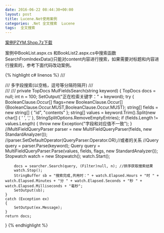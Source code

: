 ```yaml
---
date: 2016-06-22 08:44:30+00:00
layout: post
title: Lucene.Net使用案例
categories: .Net 全文搜索  Lucene
tags:  全文搜索
---
```


[案例PZYM.Shop.7z下载](/assets/media/image/media/image/PZYM.Shop.7z)

案例中BookList.aspx.cs 和BookList2.aspx.cs中搜索函数SearchFromIndexData()只能对content内容进行搜索，如果需要对标题和内容进行搜索的，参考下面代码改动案例。

{% highlight c# linenos %}
/// <summary>
/// 多字段搜索(以空格，逗号等分隔符隔开)
/// </summary>
/// <param name="keyword"></param>
/// <returns></returns>
private TopDocs MulFieldsSearch(string keyword)
{
    TopDocs docs = null;
    int n = 100;
    SetOutput("正在检索关键字：" + keyword);
    try
    {
        BooleanClause.Occur[] flags=new BooleanClause.Occur[]{BooleanClause.Occur.MUST,BooleanClause.Occur.MUST};
        string[] fields = new string[] { "id", "contents" };
        string[] values = keyword.Trim().Split(new char[] { ' ', ',' }, StringSplitOptions.RemoveEmptyEntries);
        if (fields.Length != values.Length)
        {
            throw new Exception("字段和对应值不一致");
        }
        //MultiFieldQueryParser parser = new MultiFieldQueryParser(fields, new StandardAnalyzer());
        //parser.SetDefaultOperator(QueryParser.Operator.OR);//或者的关系
        //Query query = parser.Parse(keyword); 
        Query query = MultiFieldQueryParser.Parse(values, fields, flags, new StandardAnalyzer());
        Stopwatch watch = new Stopwatch();
        watch.Start();
 
        docs = searcher.Search(query, (Filter)null, n); //排序获取搜索结果
        watch.Stop();
        StringBuffer sb = "搜索完成,共用时：" + watch.Elapsed.Hours + "时 " + watch.Elapsed.Minutes + "分 " + watch.Elapsed.Seconds + "秒 " + watch.Elapsed.Milliseconds + "毫秒";
        SetOutput(sb);
    }
    catch (Exception ex)
    {
        SetOutput(ex.Message);
    }
    return docs;
}
{% endhighlight %}